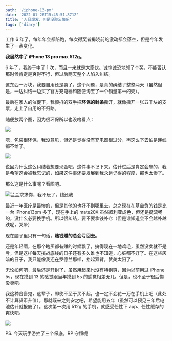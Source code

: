 ```yaml
---
path: '/iphone-13-pm'
date: '2022-01-26T15:45:51.871Z'
title: '人品爆发，但是没那么快乐'
tags: ['diary']
---
```


工作 6 年了，每年年会都陪跑，每次得奖者揭晓前的激动都会落空，但是今年发生了一点变化。

**我居然中了 iPhone 13 pro max 512g。**

6 年了，我终于中了 1 次，而且一来就是大家伙。诚惶诚恐地领了个奖，不能否认那时候肯定是爽得不行，但过后两天整个人陷入纠结。

这东西一万块，我要自用还是卖了，这个问题，是真的纠结了整整两天（虽然但是，一边纠结一边买了官方充电器和随便淘宝了一个销量第一的壳）。

最后在家人的催促下，我颤抖的双手把**环保的封条**撕开，就像撕开一张五千块的支票，走上了自用的不归路。

随便放两个图，因为很环保所以也没啥看点：

![](https://cdn.jsdelivr.net/gh/ssshooter/photoshop/ip13pm_3.jpg)

嗯，包装很环保，我没意见，但还是觉得没有充电器很过分，再这么下去怕是连线都不给了。

![](https://cdn.jsdelivr.net/gh/ssshooter/photoshop/ip13pm_1.jpg)

说回为什么这么纠结着想要现金吧，这件事不记下来，估计过后是肯定会忘的，我是希望这会被我忘记的，如果这件事还要发展到我永远记得的程度，那也太惨了。

那么这是什么事呢？看图吧。

![兰兰求求你，我不玩了，钱还我](https://cdn.jsdelivr.net/gh/ssshooter/photoshop/兰兰求求你我不玩了钱还我.png)

最近一年医疗是最惨的，但是其他的也好不到哪里去，总之现在在基金负的钱是比一台 iPhone13pm 多了，现在手上的 mate20X 虽然叙利亚成色，但还是挺流畅的，没什么必要换手机。所以很纠结，要不要拿钱补仓（但是谁知道会不会越补越跌呢，哭晕）

现在脑子里只有一句话，**赌钱赚的总会亏回去。**

还是年轻啊，在那个瞎买都有赚的时候飘了，搞得现在一地鸡毛，虽然没卖就不是亏，但是这样每天挑战底线的日子还有多久谁也不知道，心脏都不好了。在这些灰暗的日子，我只能像我还在罗德兰那样，抬起双臂，赞美太阳了。

无论如何吧，最后还是开封了，虽然用起来也没有特别爽，因为以前用过 iPhone 5s，现在摸到 13 的感觉跟当年摸到 5s 的感觉相差无几。但是，也不至于很后悔没卖吧。

我这种吝啬鬼，这辈子，即使不至于买不起，也一定不会花一万在手机上吧（此处不计算货币升值），那就既来之则安之吧，希望能用五年（虽然可以预见三年后电池估计就报废了）。这次第一次用 512g 的手机，就感受任性下 app、任性缓存的爽快吧。

![](https://cdn.jsdelivr.net/gh/ssshooter/photoshop/ip13pm_2.jpg)

PS. 今天玩手游抽了三个保底，RP 守恒呢

